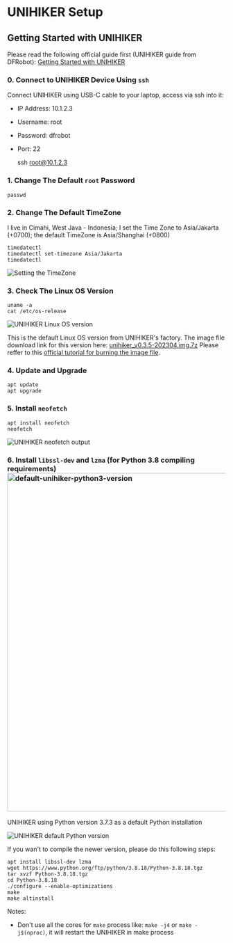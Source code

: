 # UNIHIKER Setup

## Getting Started with UNIHIKER

Please read the following official guide first (UNIHIKER guide from DFRobot):
[Getting Started with UNIHIKER](https://www.unihiker.com/wiki/get-started)

### 0. Connect to UNIHIKER Device Using `ssh`

Connect UNIHIKER using USB-C cable to your laptop, access via ssh into it:

* IP Address: 10.1.2.3
* Username: root
* Password: dfrobot
* Port: 22

    ssh root@10.1.2.3


### 1. Change The Default `root` Password

    passwd

### 2. Change The Default TimeZone

I live in Cimahi, West Java - Indonesia; I set the Time Zone to Asia/Jakarta (+0700); the default TimeZone is Asia/Shanghai (+0800)

    timedatectl
    timedatectl set-timezone Asia/Jakarta
    timedatectl

![Setting the TimeZone](https://raw.githubusercontent.com/danito-net/UNIHIKER-Setup/main/images/timedatectl-set-timezone-to-asia-jakarta.png)

### 3. Check The Linux OS Version

    uname -a
    cat /etc/os-release

![UNIHIKER Linux OS version](https://raw.githubusercontent.com/danito-net/UNIHIKER-Setup/main/images/unihiker-linux-os-version.png)

This is the default Linux OS version from UNIHIKER's factory. The image file download link for this version here: [unihiker_v0.3.5-202304.img.7z](https://download3.dfrobot.com.cn/unihiker/img/unihiker_v0.3.5-202304.img.7z)
Please reffer to this [official tutorial for burning the image file](https://www.unihiker.com/wiki/burner).

### 4. Update and Upgrade

    apt update
    apt upgrade


### 5. Install `neofetch`

    apt install neofetch
    neofetch

![UNIHIKER neofetch output](https://raw.githubusercontent.com/danito-net/UNIHIKER-Setup/main/images/unihiker-neofetch.png)

### 6. Install `libssl-dev` and `lzma` (for Python 3.8 compiling requirements)<img width="778" alt="default-unihiker-python3-version" src="https://github.com/danito-net/UNIHIKER-Setup/assets/2394242/2b5b403d-5c76-4770-ae5c-15b39f04839e">

UNIHIKER using Python version 3.7.3 as a default Python installation

![UNIHIKER default Python version](https://raw.githubusercontent.com/danito-net/UNIHIKER-Setup/main/images/default-unihiker-python3-version.png)

If you wan't to compile the newer version, please do this following steps:

    apt install libssl-dev lzma
    wget https://www.python.org/ftp/python/3.8.18/Python-3.8.18.tgz
    tar xvzf Python-3.8.18.tgz
    cd Python-3.8.18
    ./configure --enable-optimizations
    make 
    make altinstall

Notes:
- Don't use all the cores for `make` process like: `make -j4` or `make -j$(nproc)`, it will restart the UNIHIKER in make process
